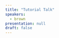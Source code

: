 ```yaml
---
title: "Tutorial Talk"
speakers:
  - brown
presentation: null
draft: false
---
```



<!-- fields to use above: -->
<!-- videoId: "Vfl9pPh6ipI" -->
<!-- presentation: "/slides/invited-MargaridaPereira.pdf" -->
